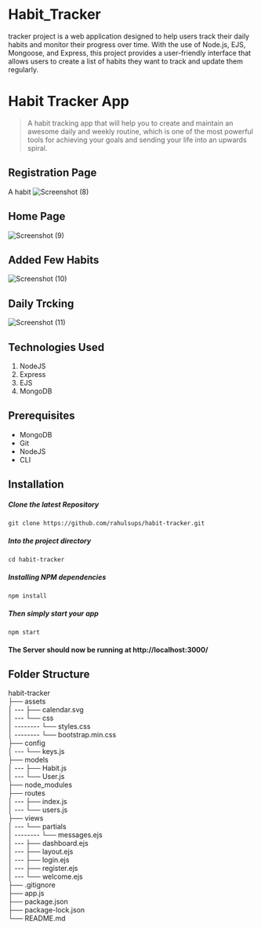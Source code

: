 # Habit_Tracker

tracker project is a web application designed to help users track their daily habits and monitor their progress over time. With the use of Node.js, EJS, Mongoose, and Express, this project provides a user-friendly interface that allows users to create a list of habits they want to track and update them regularly.
# Habit Tracker App
> A habit tracking app that will help you to create and maintain an awesome daily and weekly routine, which is one of the most powerful tools for achieving your goals and sending your life into an upwards spiral.

## Registration Page
A habit ![Screenshot (8)](https://user-images.githubusercontent.com/58897751/230894539-2aa3582a-a7a3-4946-ac8c-32442a6aa6d3.png)

## Home Page
![Screenshot (9)](https://user-images.githubusercontent.com/58897751/230894645-6b970418-b33b-4039-a485-4ad1335aae36.png)

## Added Few Habits
![Screenshot (10)](https://user-images.githubusercontent.com/58897751/230894692-8670417d-b867-4c8c-b174-22bfc663af69.png)

## Daily Trcking
![Screenshot (11)](https://user-images.githubusercontent.com/58897751/230894737-48fd80da-86c8-4774-b2e4-8008a46f9e82.png)

## Technologies Used
1.  NodeJS
2.  Express
3.  EJS
4.  MongoDB

## Prerequisites
- MongoDB
- Git
- NodeJS
- CLI

## Installation

##### Clone the latest Repository

`git clone https://github.com/rahulsups/habit-tracker.git`

##### Into the project directory

`cd habit-tracker`

##### Installing NPM dependencies

`npm install`

##### Then simply start your app

`npm start`

#### The Server should now be running at http://localhost:3000/

## Folder Structure

habit-tracker <br>
├── assets <br>
│ --- ├── calendar.svg <br>
│ --- └── css <br>
│ -------- └── styles.css <br>
│ -------- └── bootstrap.min.css <br>
├── config <br>
│ --- └── keys.js <br>
├── models <br>
│ --- ├── Habit.js <br>
│ --- └── User.js <br>
├── node_modules <br>
├── routes <br>
│ --- ├── index.js <br>
│ --- └── users.js <br>
├── views <br>
│ --- └── partials <br>
│ -------- └── messages.ejs <br>
│ --- ├── dashboard.ejs <br>
│ --- ├── layout.ejs <br>
│ --- ├── login.ejs <br>
│ --- ├── register.ejs <br>
│ --- └── welcome.ejs <br>
├── .gitignore <br>
├── app.js <br>
├── package.json <br>
├── package-lock.json <br>
└── README.md <br>
